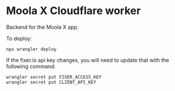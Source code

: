 # Moola X Cloudflare worker

Backend for the Moola X app.

To deploy:

```
npx wrangler deploy
```

If the fixer.io api key changes, you will need to update that with the following command:

```
wrangler secret put FIXER_ACCESS_KEY
wrangler secret put CLIENT_API_KEY
```